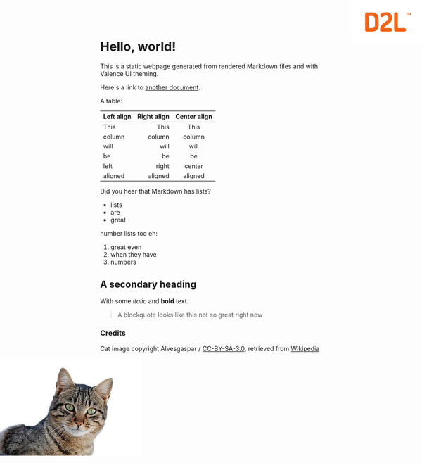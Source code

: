 # Hello, world!

<img style="position: absolute; top:0; right: 0" src="logo.svg" height="100px"/>

This is a static webpage generated from rendered Markdown files and with Valence UI theming.

Here's a link to [another document](/foo.html).

A table:

| Left align | Right align | Center align |
|:-----------|------------:|:------------:|
| This       |        This |     This
| column     |      column |    column
| will       |        will |     will
| be         |          be |      be
| left       |       right |    center
| aligned    |     aligned |   aligned

Did you hear that Markdown has lists?
- lists
- are
- great

number lists too eh:
1. great even
2. when they have
3. numbers

## A secondary heading

With some *italic* and **bold** text.

> A blockquote
> looks like this
> not so great right now

### Credits

Cat image copyright Alvesgaspar / [CC-BY-SA-3.0](http://creativecommons.org/licenses/by-sa/3.0/), retrieved from [Wikipedia](https://commons.wikimedia.org/wiki/File:Cat_March_2010-1.jpg)

<img style="position: absolute; left: 0" src="cat.jpg"/>
